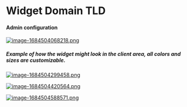 # Widget Domain TLD

#### Аdmin configuration

[![image-1684504068218.png](https://doc.puq.info/uploads/images/gallery/2023-05/scaled-1680-/image-1684504068218.png)](https://doc.puq.info/uploads/images/gallery/2023-05/image-1684504068218.png)

##### Example of how the widget might look in the client area, all colors and sizes are customizable.

[![image-1684504299458.png](https://doc.puq.info/uploads/images/gallery/2023-05/scaled-1680-/image-1684504299458.png)](https://doc.puq.info/uploads/images/gallery/2023-05/image-1684504299458.png)

[![image-1684504420564.png](https://doc.puq.info/uploads/images/gallery/2023-05/scaled-1680-/image-1684504420564.png)](https://doc.puq.info/uploads/images/gallery/2023-05/image-1684504420564.png)

[![image-1684504588571.png](https://doc.puq.info/uploads/images/gallery/2023-05/scaled-1680-/image-1684504588571.png)](https://doc.puq.info/uploads/images/gallery/2023-05/image-1684504588571.png)